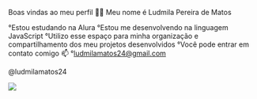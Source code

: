 Boas vindas ao meu perfil 💙💙
Meu nome é Ludmila Pereira de Matos

°Estou estudando na Alura
°Estou me desenvolvendo na linguagem JavaScript
°Utilizo esse espaço para minha organização e compartilhamento dos meu projetos desenvolvidos
°Você pode entrar em contato comigo 📫
°ludmilamatos24@gmail.com

@ludmilamatos24

![](https://tenor.com/iHhV4gKQge2.gif)
